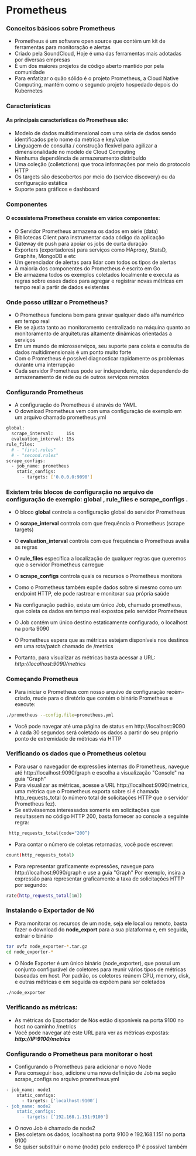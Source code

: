 # Prometheus

### Conceitos básicos sobre Prometheus 

* Prometheus é um software open source que contém um kit de ferramentas para monitoração e alertas
* Criado pela SoundCloud, Hoje é uma das ferramentas mais adotadas por diversas empresas
* É um dos maiores projetos de código aberto mantido por pela comunidade
* Para enfatizar o quão sólido é o projeto Prometheus, a Cloud Native Computing, mantém como o segundo projeto hospedado depois do Kubernetes

### Características 

#### As principais características do Prometheus são:

* Modelo de dados multidimensional com uma séria de dados sendo identificados pelo nome da métrica e key/value
* Linguagem de consulta / construção flexível para agilizar a dimensionalidade no modelo de Cloud Computing
* Nenhuma dependência de armazenamento distribuído
* Uma coleção (colletctions) que troca informações por meio do protocolo HTTP
* Os targets são descobertos por meio do (service discovery) ou da configuração estática
* Suporte para gráficos e dashboard

### Componentes 

#### O ecossistema Prometheus consiste em vários componentes:

* O Servidor Prometheus armazena os dados em série (data)
* Bibliotecas Client para instrumentar cada código da aplicação
* Gateway de push para apoiar os jobs de curta duração 
* Exporters (exportadores) para serviços como HAproxy, StatsD, Graphite, MongoDB e etc
* Um gerenciador de alertas para lidar com todos os tipos de alertas
* A maioria dos componentes do Prometheus é escrito em Go
* Ele armazena todos os exemplos coletados localmente e executa as regras sobre esses dados para agregar e registrar novas métricas em tempo real a partir de dados existentes 

### Onde posso utilizar o Prometheus?

* O Prometheus funciona bem para gravar qualquer dado alfa numérico em tempo real
* Ele se ajusta tanto ao monitoramento centralizado na máquina quanto ao monitoramento de arquiteturas altamente dinâmicas orientadas a serviços
* Em um mundo de microsserviços, seu suporte para coleta e consulta de dados multidimensionais é um ponto muito forte
* Com o Prometheus é possível diagnosticar rapidamente os problemas durante uma interrupção
* Cada servidor Prometheus pode ser independente, não dependendo do armazenamento de rede ou de outros serviços remotos

### Configurando Prometheus 

* A configuração do Prometheus é através do YAML
* O download Prometheus vem com uma configuração de exemplo em um arquivo chamado prometheus.yml

```bash
global:
  scrape_interval:     15s
  evaluation_interval: 15s
rule_files:
  # - "first.rules"
  # - "second.rules"
scrape_configs:
  - job_name: prometheus
    static_configs:
      - targets: ['0.0.0.0:9090']
```

### Existem três blocos de configuração no arquivo de configuração de exemplo: global , rule_files e scrape_configs .

* O bloco **global** controla a configuração global do servidor Prometheus
* O **scrape_interval** controla com que frequência o Prometheus (scrape targets)
* O **evaluation_interval** controla com que frequência o Prometheus avalia as regras
* O **rule_files** específica a localização de qualquer regras que queremos que o servidor Prometheus carregue
* O **scrape_configs** controla quais os recursos o Prometheus monitora

* Como o Prometheus também expõe dados sobre si mesmo como um endpoint HTTP, ele pode rastrear e monitorar sua própria saúde 
* Na configuração padrão, existe um único Job, chamado prometheus, que coleta os dados em tempo real expostos pelo servidor Prometheus
* O Job contém um único destino estaticamente configurado, o localhost na porta 9090
* O Prometheus espera que as métricas estejam disponíveis nos destinos em uma rota/patch chamado de /metrics
* Portanto, para visualizar as métricas basta acessar a URL: _http://localhost:9090/metrics_

### Começando Prometheus

* Para iniciar o Prometheus com nosso arquivo de configuração recém-criado, mude para o diretório que contém o binário Prometheus e execute:

```bash
./prometheus --config.file=prometheus.yml
```

* Você pode navegar até uma página de status em http://localhost:9090
* A cada 30 segundos será coletado os dados  a partir do seu próprio ponto de extremidade de métricas via HTTP

### Verificando os dados que o Prometheus coletou

* Para usar o navegador de expressões internas do Prometheus, navegue até http://localhost:9090/graph e escolha a visualização "Console" na guia "Graph”
* Para visualizar as métricas, acesse a URL http://localhost:9090/metrics, uma métrica que o Prometheus exporta sobre si é chamada http_requests_total (o número total de solicitações HTTP que o servidor Prometheus fez). 
* Se estivéssemos interessados somente em solicitações que resultassem no código HTTP 200, basta fornecer ao console a seguinte regra:

```bash
 http_requests_total{code="200”} 
```

* Para contar o número de coletas retornadas, você pode escrever:

```bash
count(http_requests_total)
```
 
* Para representar graficamente expressões, navegue para  http://localhost:9090/graph e use a guia "Graph"
Por exemplo, insira a expressão para representar graficamente a taxa de solicitações HTTP por segundo:

```bash
rate(http_requests_total[1m])
```

### Instalando o Exportador de Nó 

* Para monitorar os recursos de um node, seja ele local ou remoto, basta fazer o download do **node_export** para a sua plataforma e, em seguida, extrair o binário

```bash
tar xvfz node_exporter-*.tar.gz
cd node_exporter-*
```

* O Node Exporter é um único binário (node_exporter), que possui um conjunto configurável de coletores para reunir vários tipos de métricas baseadas em host. Por padrão, os coletores reúnem  CPU, memory, disk, e outras métricas e em seguida os expõem para ser coletados

```bash
./node_exporter

```

### Verificando as métricas: 

* As métricas do Exportador de Nós estão disponíveis na porta 9100 no host no caminho /metrics
* Você pode navegar até este URL para ver as métricas expostas: _**http://IP:9100/metrics**_

### Configurando o Prometheus para monitorar o host 

* Configurando o Prometheus para adicionar o novo Node
* Para conseguir isso, adicione uma nova definição de Job na seção scrape_configs no arquivo prometheus.yml

```bash
- job_name: node1
    static_configs:
      - targets: ['localhost:9100’]
- job_name: node2
    static_configs:
      - targets: [‘192.168.1.151:9100']
```

* O novo Job é chamado de node2
* Eles coletam os dados, localhost na porta 9100 e 192.168.1.151 no porta 9100
* Se quiser substituir o nome (node) pelo endereço IP é possível também






